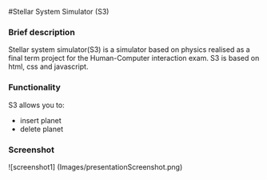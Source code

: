 #Stellar System Simulator (S3)
### Brief description
Stellar system simulator(S3) is a simulator based on physics realised as a final term project for the Human-Computer interaction exam.
S3 is based on html, css and javascript.

### Functionality
S3 allows you to:
* insert planet
* delete planet

### Screenshot
![screenshot1] (Images/presentationScreenshot.png)
